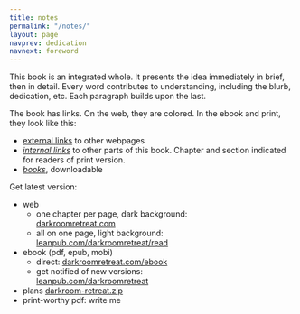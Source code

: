 ```yaml
---
title: notes
permalink: "/notes/"
layout: page
navprev: dedication
navnext: foreword
---
```


This book is an integrated whole. It presents the idea immediately in brief, then in detail. Every word contributes to understanding, including the blurb, dedication, etc. Each paragraph builds upon the last.

The book has links. On the web, they are colored. In the ebook and print, they look like this:

- <u>external links</u> to other webpages
- <u><em>internal links</em></u> to other parts of this book. Chapter and section indicated for readers of print version.
- <u><em>books</em></u>, downloadable 

Get latest version:

- web
    - one chapter per page, dark background:  
    [darkroomretreat.com](http://darkroomretreat.com) 
    - all on one page, light background:  
    [leanpub.com/darkroomretreat/read](http://leanpub.com/darkroomretreat/read)
- ebook (pdf, epub, mobi)
    - direct: [darkroomretreat.com/ebook](/ebook)
    - get notified of new versions:  
    [leanpub.com/darkroomretreat](http://leanpub.com/darkroomretreat)
- plans [darkroom-retreat.zip](/darkroom-retreat.zip/ )
- print-worthy pdf: write me

